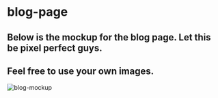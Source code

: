 # blog-page

## Below is the mockup for the blog page. Let this be pixel perfect guys. 
## Feel free to use your own images.


![blog-mockup](https://user-images.githubusercontent.com/117578303/222706032-70495532-3dbd-447e-b669-09f5fa3a1b28.jpeg)
